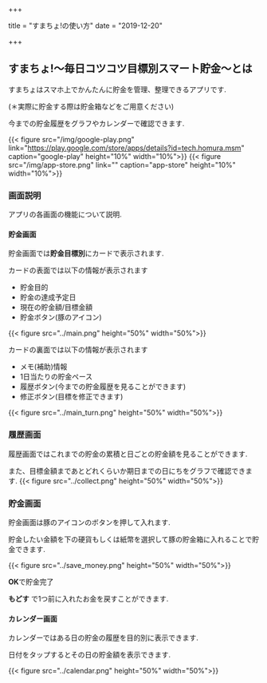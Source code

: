 +++

title = "すまちょ!の使い方"
date = "2019-12-20"

+++

## すまちょ!～毎日コツコツ目標別スマート貯金～とは
すまちょはスマホ上でかんたんに貯金を管理、整理できるアプリです.

(＊実際に貯金する際は貯金箱などをご用意ください)

今までの貯金履歴をグラフやカレンダーで確認できます.

{{< figure src="/img/google-play.png" link="https://play.google.com/store/apps/details?id=tech.homura.msm" caption="google-play"
 height="10%" width="10%">}}
{{< figure src="/img/app-store.png" link="" caption="app-store"
 height="10%" width="10%">}}

### 画面説明
アプリの各画面の機能について説明.


#### 貯金画面

貯金画面では**貯金目標別**にカードで表示されます.

カードの表面では以下の情報が表示されます

* 貯金目的
* 貯金の達成予定日
* 現在の貯金額/目標金額
* 貯金ボタン(豚のアイコン)

{{< figure src="../main.png"  height="50%" width="50%">}}


カードの裏面では以下の情報が表示されます

* メモ(補助)情報
* 1日当たりの貯金ペース
* 履歴ボタン(今までの貯金履歴を見ることができます)
* 修正ボタン(目標を修正できます)

{{< figure src="../main_turn.png" height="50%" width="50%">}}



### 履歴画面
履歴画面ではこれまでの貯金の累積と日ごとの貯金額を見ることができます.

また、目標金額まであとどれくらいか期日までの日にちをグラフで確認できます.
{{< figure src="../collect.png" height="50%" width="50%">}}

### 貯金画面
貯金画面は豚のアイコンのボタンを押して入れます.

貯金したい金額を下の硬貨もしくは紙幣を選択して豚の貯金箱に入れることで貯金できます.

{{< figure src="../save_money.png" height="50%" width="50%">}}

**OK**で貯金完了

**もどす** で1つ前に入れたお金を戻すことができます.


#### カレンダー画面

カレンダーではある日の貯金の履歴を目的別に表示できます.

日付をタップするとその日の貯金額を表示できます.

{{< figure src="../calendar.png" height="50%" width="50%">}}



